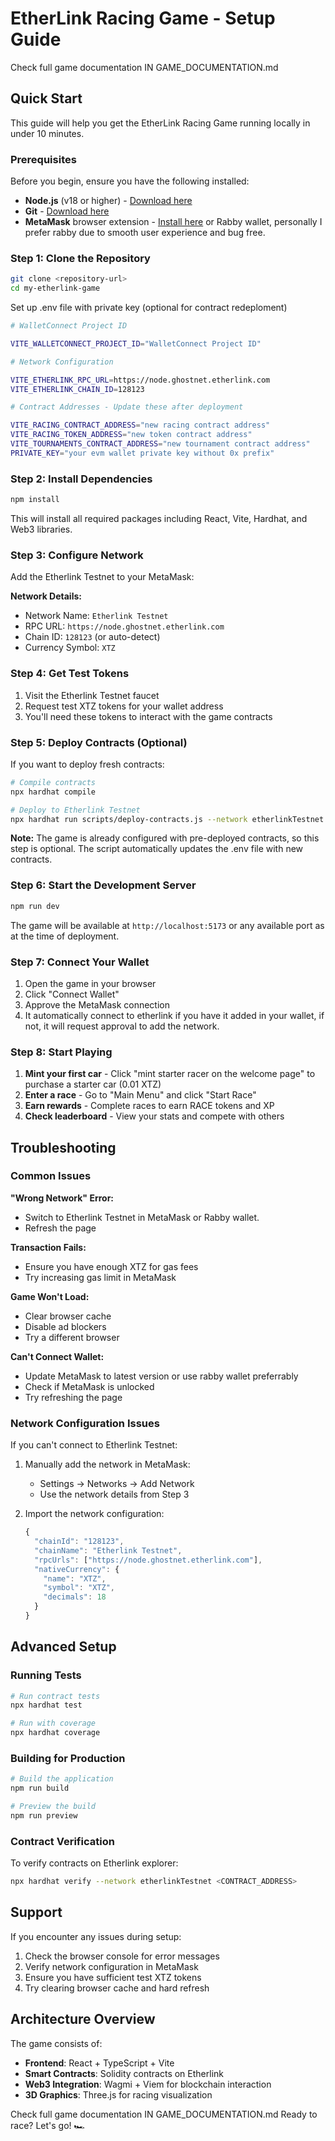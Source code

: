 # EtherLink Racing Game - Setup Guide

Check full game documentation IN GAME_DOCUMENTATION.md

## Quick Start

This guide will help you get the EtherLink Racing Game running locally in under 10 minutes.

### Prerequisites

Before you begin, ensure you have the following installed:

- **Node.js** (v18 or higher) - [Download here](https://nodejs.org/)
- **Git** - [Download here](https://git-scm.com/)
- **MetaMask** browser extension - [Install here](https://metamask.io/) or Rabby wallet, personally I prefer rabby due to smooth user experience and bug free.

### Step 1: Clone the Repository

```bash
git clone <repository-url>
cd my-etherlink-game
```

Set up .env file with private key (optional for contract redeploment)

```bash
# WalletConnect Project ID

VITE_WALLETCONNECT_PROJECT_ID="WalletConnect Project ID"

# Network Configuration

VITE_ETHERLINK_RPC_URL=https://node.ghostnet.etherlink.com
VITE_ETHERLINK_CHAIN_ID=128123

# Contract Addresses - Update these after deployment

VITE_RACING_CONTRACT_ADDRESS="new racing contract address"
VITE_RACING_TOKEN_ADDRESS="new token contract address"
VITE_TOURNAMENTS_CONTRACT_ADDRESS="new tournament contract address"
PRIVATE_KEY="your evm wallet private key without 0x prefix"
```

### Step 2: Install Dependencies

```bash
npm install
```

This will install all required packages including React, Vite, Hardhat, and Web3 libraries.

### Step 3: Configure Network

Add the Etherlink Testnet to your MetaMask:

**Network Details:**

- Network Name: `Etherlink Testnet`
- RPC URL: `https://node.ghostnet.etherlink.com`
- Chain ID: `128123` (or auto-detect)
- Currency Symbol: `XTZ`

### Step 4: Get Test Tokens

1. Visit the Etherlink Testnet faucet
2. Request test XTZ tokens for your wallet address
3. You'll need these tokens to interact with the game contracts

### Step 5: Deploy Contracts (Optional)

If you want to deploy fresh contracts:

```bash
# Compile contracts
npx hardhat compile

# Deploy to Etherlink Testnet
npx hardhat run scripts/deploy-contracts.js --network etherlinkTestnet
```

**Note:** The game is already configured with pre-deployed contracts, so this step is optional. The script automatically updates the .env file with new contracts.

### Step 6: Start the Development Server

```bash
npm run dev
```

The game will be available at `http://localhost:5173` or any available port as at the time of deployment.

### Step 7: Connect Your Wallet

1. Open the game in your browser
2. Click "Connect Wallet"
3. Approve the MetaMask connection
4. It automatically connect to etherlink if you have it added in your wallet, if not, it will request approval to add the network.

### Step 8: Start Playing

1. **Mint your first car** - Click "mint starter racer on the welcome page" to purchase a starter car (0.01 XTZ)
2. **Enter a race** - Go to "Main Menu" and click "Start Race"
3. **Earn rewards** - Complete races to earn RACE tokens and XP
4. **Check leaderboard** - View your stats and compete with others

## Troubleshooting

### Common Issues

**"Wrong Network" Error:**

- Switch to Etherlink Testnet in MetaMask or Rabby wallet.
- Refresh the page

**Transaction Fails:**

- Ensure you have enough XTZ for gas fees
- Try increasing gas limit in MetaMask

**Game Won't Load:**

- Clear browser cache
- Disable ad blockers
- Try a different browser

**Can't Connect Wallet:**

- Update MetaMask to latest version or use rabby wallet preferrably
- Check if MetaMask is unlocked
- Try refreshing the page

### Network Configuration Issues

If you can't connect to Etherlink Testnet:

1. Manually add the network in MetaMask:

   - Settings → Networks → Add Network
   - Use the network details from Step 3

2. Import the network configuration:
   ```javascript
   {
     "chainId": "128123",
     "chainName": "Etherlink Testnet",
     "rpcUrls": ["https://node.ghostnet.etherlink.com"],
     "nativeCurrency": {
       "name": "XTZ",
       "symbol": "XTZ",
       "decimals": 18
     }
   }
   ```

## Advanced Setup

### Running Tests

```bash
# Run contract tests
npx hardhat test

# Run with coverage
npx hardhat coverage
```

### Building for Production

```bash
# Build the application
npm run build

# Preview the build
npm run preview
```

### Contract Verification

To verify contracts on Etherlink explorer:

```bash
npx hardhat verify --network etherlinkTestnet <CONTRACT_ADDRESS>
```

## Support

If you encounter any issues during setup:

1. Check the browser console for error messages
2. Verify network configuration in MetaMask
3. Ensure you have sufficient test XTZ tokens
4. Try clearing browser cache and hard refresh

## Architecture Overview

The game consists of:

- **Frontend**: React + TypeScript + Vite
- **Smart Contracts**: Solidity contracts on Etherlink
- **Web3 Integration**: Wagmi + Viem for blockchain interaction
- **3D Graphics**: Three.js for racing visualization

Check full game documentation IN GAME_DOCUMENTATION.md
Ready to race? Let's go! 🏎️
